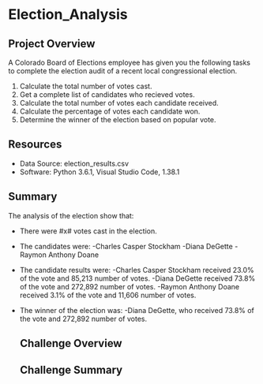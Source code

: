 # Election_Analysis

## Project Overview
A Colorado Board of Elections employee has given you the following tasks to complete the election audit of a recent local congressional election. 

1. Calculate the total number of votes cast. 
2. Get a complete list of candidates who recieved votes. 
3. Calculate the total number of votes each candidate received. 
4. Calculate the percentage of votes each candidate won. 
5. Determine the winner of the election based on popular vote. 

## Resources
- Data Source: election_results.csv
- Software: Python 3.6.1, Visual Studio Code, 1.38.1

## Summary 
The analysis of the election show that: 
- There were #x# votes cast in the election. 
- The candidates were: 
    -Charles Casper Stockham
    -Diana DeGette
    -Raymon Anthony Doane
 - The candidate results were: 
    -Charles Casper Stockham received 23.0% of the vote and 85,213 number of votes. 
    -Diana DeGette received 73.8% of the vote and 272,892 number of votes. 
    -Raymon Anthony Doane received 3.1% of the vote and 11,606 number of votes. 
  - The winner of the election was: 
    -Diana DeGette, who received 73.8% of the vote and 272,892 number of votes. 
    
    ## Challenge Overview
    
    ## Challenge Summary 
